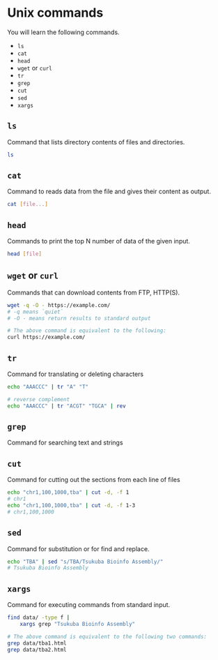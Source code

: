 # Unix commands

You will learn the following commands.

- `ls`
- `cat`
- `head`
- `wget` or `curl`
- `tr`
- `grep`
- `cut`
- `sed`
- `xargs`

## `ls`

Command that lists directory contents of files and directories.

```bash
ls
```

## `cat`

Command to reads data from the file and gives their content as output.

```bash
cat [file...]
```

## `head`

Commands to print the top N number of data of the given input.

```bash
head [file]
```

## `wget` or `curl`

Commands that can download contents from FTP, HTTP(S).


```bash
wget -q -O - https://example.com/
# -q means `quiet`
# -O - means return results to standard output

# The above command is equivalent to the following:
curl https://example.com/
```

## `tr`

Command for translating or deleting characters

```bash
echo "AAACCC" | tr "A" "T"

# reverse complement
echo "AAACCC" | tr "ACGT" "TGCA" | rev
```

## `grep`

Command for searching text and strings

## `cut`

Command for cutting out the sections from each line of files

```bash
echo "chr1,100,1000,tba" | cut -d, -f 1
# chr1
echo "chr1,100,1000,tba" | cut -d, -f 1-3
# chr1,100,1000
```

## `sed`

Command for substitution or for find and replace.

```bash
echo "TBA" | sed "s/TBA/Tsukuba Bioinfo Assembly/"
# Tsukuba Bioinfo Assembly
```


## `xargs`

Command for executing commands from standard input.

```bash
find data/ -type f |
    xargs grep "Tsukuba Bioinfo Assembly"

# The above command is equivalent to the following two commands:
grep data/tba1.html
grep data/tba2.html
```
